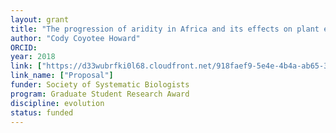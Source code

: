 ```yaml
---
layout: grant
title: "The progression of aridity in Africa and its effects on plant evolution"
author: "Cody Coyotee Howard"
ORCID: 
year: 2018
link: ["https://d33wubrfki0l68.cloudfront.net/918faef9-5e4e-4b4a-ab65-3c9197e88d66/Howard-GRSA-2018.pdf"]
link_name: ["Proposal"]
funder: Society of Systematic Biologists
program: Graduate Student Research Award
discipline: evolution
status: funded
---
```

